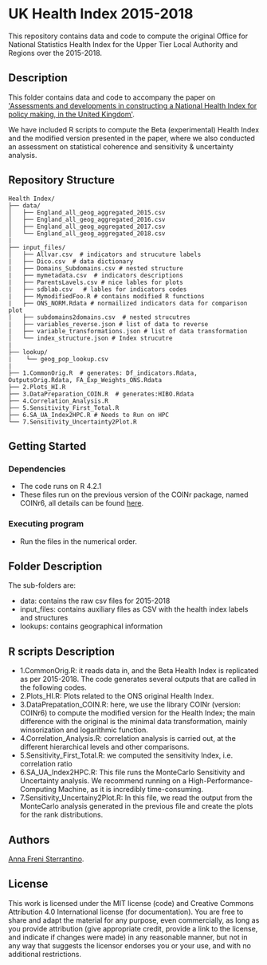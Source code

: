 #  UK Health Index 2015-2018


This repository contains data and code to compute the original Office for National Statistics  Health Index for the Upper Tier Local Authority and Regions over the 2015-2018.  

## Description

This folder contains data and code to accompany the paper on ['Assessments and developments in constructing a National Health Index for policy making, in the United Kingdom'](https://arxiv.org/abs/2210.05154). 

We have included R  scripts  to compute the Beta (experimental) Health Index and the modified version presented in the paper, where we also conducted an assessment on statistical coherence and sensitivity  & uncertainty analysis.

##  Repository Structure
```
Health Index/
├── data/
│   ├── England_all_geog_aggregated_2015.csv 
│   ├── England_all_geog_aggregated_2016.csv 
│   ├── England_all_geog_aggregated_2017.csv 
│   └── England_all_geog_aggregated_2018.csv 
|
├── input_files/
│   ├── Allvar.csv  # indicators and strucuture labels
|   ├── Dico.csv  # data dictionary
|   ├── Domains_Subdomains.csv # nested structure
|   ├── mymetadata.csv  # indicators descriptions
|   ├── ParentsLavels.csv # nice lables for plots
|   ├── sdblab.csv   # lables for indicators codes  
|   ├── MymodifiedFoo.R # contains modified R functions
|   ├── ONS_NORM.Rdata # normailized indicators data for comparison plot 
|   ├── subdomains2domains.csv  # nested strucutres
|   ├── variables_reverse.json # list of data to reverse
|   ├── variable_transformations.json # list of data transformation
│   └── index_structure.json # Index strucutre
|
├── lookup/
|    └── geog_pop_lookup.csv 
|   
├── 1.CommonOrig.R  # generates: Df_indicators.Rdata, OutputsOrig.Rdata, FA_Exp_Weights_ONS.Rdata
├── 2.Plots_HI.R
├── 3.DataPreparation_COIN.R  # generates:HIBO.Rdata 
├── 4.Correlation_Analysis.R 
├── 5.Sensitivity_First_Total.R 
├── 6.SA_UA_Index2HPC.R # Needs to Run on HPC 
└── 7.Sensitivity_Uncertainty2Plot.R 

```

## Getting Started

### Dependencies

* The code runs on R 4.2.1 
* These files run on the previous version of the  COINr package,  named COINr6, all details can be found [here](https://rdrr.io/cran/COINr/f/README.md).

### Executing program

* Run the files in the numerical order.

## Folder Description 

The sub-folders are:

* data: contains the raw csv files for 2015-2018
* input_files: contains auxiliary files as CSV with the health index labels and structures
* lookups: contains geographical information 


## R scripts Description 


* 1.CommonOrig.R: it reads data in, and the Beta Health Index is replicated as per 2015-2018. The code generates several outputs that are called in the following codes. 
* 2.Plots_HI.R: Plots related to the ONS original Health Index.
* 3.DataPrepatation_COIN.R: here, we use the library COINr (version: COINr6) to compute the modified version for the Health Index; the main difference with the original is the minimal data transformation, mainly winsorization and logarithmic function. 
* 4.Correlation_Analysis.R: correlation analysis is carried out, at the different hierarchical levels and other comparisons.  
* 5.Sensitivity_First_Total.R: we computed the sensitivity Index, i.e. correlation ratio 
* 6.SA_UA_Index2HPC.R: This file runs the MonteCarlo Sensitivity and Uncertainty analysis. We recommend running on a High-Performance-Computing Machine, as it is incredibly time-consuming. 
* 7.Sensitivity_Uncertainy2Plot.R: In this file, we read the output from the MonteCarlo analysis generated in the previous file and create  the plots for the rank distributions. 

## Authors


[Anna Freni Sterrantino](mailto:afrenisterrantino@turing.ac.uk).


## License

This work is licensed under the MIT license (code) and Creative Commons Attribution 4.0 International license (for documentation). You are free to share and adapt the material for any purpose, even commercially, as long as you provide attribution (give appropriate credit, provide a link to the license, and indicate if changes were made) in any reasonable manner, but not in any way that suggests the licensor endorses you or your use, and with no additional restrictions.


